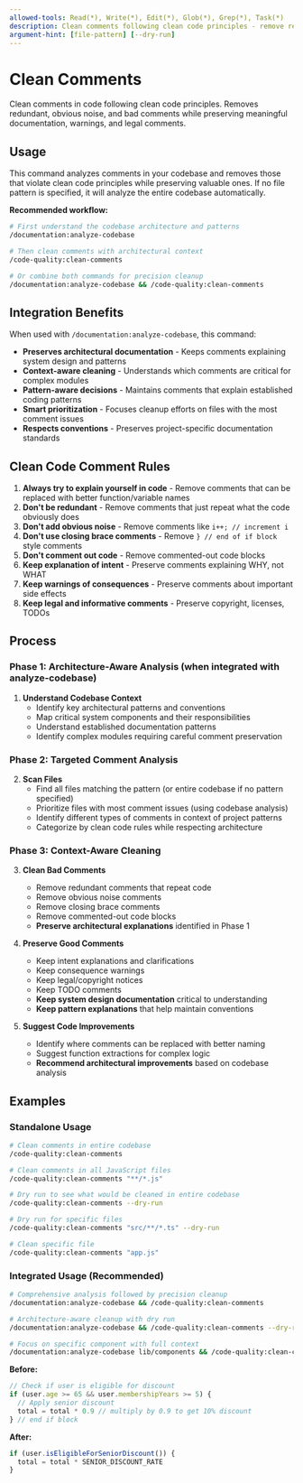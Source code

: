 ```yaml
---
allowed-tools: Read(*), Write(*), Edit(*), Glob(*), Grep(*), Task(*)
description: Clean comments following clean code principles - remove redundant, obvious, and bad comments while preserving meaningful ones
argument-hint: [file-pattern] [--dry-run]
---
```


# Clean Comments

Clean comments in code following clean code principles. Removes redundant, obvious noise, and bad comments while preserving meaningful documentation, warnings, and legal comments.

## Usage

This command analyzes comments in your codebase and removes those that violate clean code principles while preserving valuable ones. If no file pattern is specified, it will analyze the entire codebase automatically.

**Recommended workflow:**

```bash
# First understand the codebase architecture and patterns
/documentation:analyze-codebase

# Then clean comments with architectural context
/code-quality:clean-comments

# Or combine both commands for precision cleanup
/documentation:analyze-codebase && /code-quality:clean-comments
```

## Integration Benefits

When used with `/documentation:analyze-codebase`, this command:

- **Preserves architectural documentation** - Keeps comments explaining system design and patterns
- **Context-aware cleaning** - Understands which comments are critical for complex modules
- **Pattern-aware decisions** - Maintains comments that explain established coding patterns
- **Smart prioritization** - Focuses cleanup efforts on files with the most comment issues
- **Respects conventions** - Preserves project-specific documentation standards

## Clean Code Comment Rules

1. **Always try to explain yourself in code** - Remove comments that can be replaced with better function/variable names
2. **Don't be redundant** - Remove comments that just repeat what the code obviously does
3. **Don't add obvious noise** - Remove comments like `i++; // increment i`
4. **Don't use closing brace comments** - Remove `} // end of if block` style comments
5. **Don't comment out code** - Remove commented-out code blocks
6. **Keep explanation of intent** - Preserve comments explaining WHY, not WHAT
7. **Keep warnings of consequences** - Preserve comments about important side effects
8. **Keep legal and informative comments** - Preserve copyright, licenses, TODOs

## Process

### Phase 1: Architecture-Aware Analysis (when integrated with analyze-codebase)

1. **Understand Codebase Context**
   - Identify key architectural patterns and conventions
   - Map critical system components and their responsibilities
   - Understand established documentation patterns
   - Identify complex modules requiring careful comment preservation

### Phase 2: Targeted Comment Analysis

2. **Scan Files**
   - Find all files matching the pattern (or entire codebase if no pattern specified)
   - Prioritize files with most comment issues (using codebase analysis)
   - Identify different types of comments in context of project patterns
   - Categorize by clean code rules while respecting architecture

### Phase 3: Context-Aware Cleaning

3. **Clean Bad Comments**
   - Remove redundant comments that repeat code
   - Remove obvious noise comments
   - Remove closing brace comments
   - Remove commented-out code blocks
   - **Preserve architectural explanations** identified in Phase 1

4. **Preserve Good Comments**
   - Keep intent explanations and clarifications
   - Keep consequence warnings
   - Keep legal/copyright notices
   - Keep TODO comments
   - **Keep system design documentation** critical to understanding
   - **Keep pattern explanations** that help maintain conventions

5. **Suggest Code Improvements**
   - Identify where comments can be replaced with better naming
   - Suggest function extractions for complex logic
   - **Recommend architectural improvements** based on codebase analysis

## Examples

### Standalone Usage

```bash
# Clean comments in entire codebase
/code-quality:clean-comments

# Clean comments in all JavaScript files
/code-quality:clean-comments "**/*.js"

# Dry run to see what would be cleaned in entire codebase
/code-quality:clean-comments --dry-run

# Dry run for specific files
/code-quality:clean-comments "src/**/*.ts" --dry-run

# Clean specific file
/code-quality:clean-comments "app.js"
```

### Integrated Usage (Recommended)

```bash
# Comprehensive analysis followed by precision cleanup
/documentation:analyze-codebase && /code-quality:clean-comments

# Architecture-aware cleanup with dry run
/documentation:analyze-codebase && /code-quality:clean-comments --dry-run

# Focus on specific component with full context
/documentation:analyze-codebase lib/components && /code-quality:clean-comments "lib/components/**/*"
```

**Before:**

```javascript
// Check if user is eligible for discount
if (user.age >= 65 && user.membershipYears >= 5) {
  // Apply senior discount
  total = total * 0.9 // multiply by 0.9 to get 10% discount
} // end if block
```

**After:**

```javascript
if (user.isEligibleForSeniorDiscount()) {
  total = total * SENIOR_DISCOUNT_RATE
}
```
